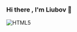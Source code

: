 ### Hi there , I'm Liubov 👋


![HTML5](https://img.shields.io/badge/html5-%23E34F26.svg?style=for-the-badge&logo=html5&logoColor=white)

<!--
**Sherby-L/Sherby-L** is a ✨ _special_ ✨ repository because its `README.md` (this file) appears on your GitHub profile.

Here are some ideas to get you started:

- 🔭 I’m currently working on ...
- 🌱 I’m currently learning ...
- 👯 I’m looking to collaborate on ...
- 🤔 I’m looking for help with ...
- 💬 Ask me about ...
- 📫 How to reach me: ...
- 😄 Pronouns: ...
- ⚡ Fun fact: ...
-->

